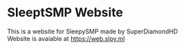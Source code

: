 # SleeptSMP Website
This is a website for SleepySMP made by SuperDiamondHD
<br>
Website is avaiable at https://web.slpy.ml
